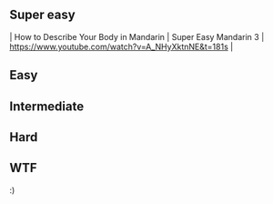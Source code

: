 ## Super easy

| How to Describe Your Body in Mandarin | Super Easy Mandarin 3 | https://www.youtube.com/watch?v=A_NHyXktnNE&t=181s |

## Easy

## Intermediate

## Hard

## WTF

:)